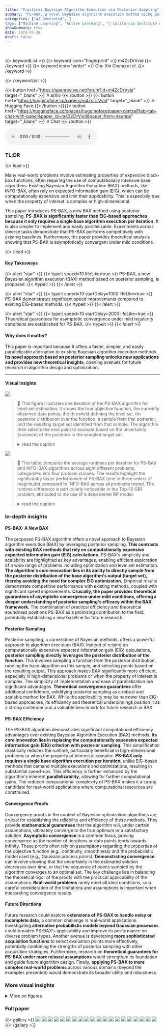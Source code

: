 ```yaml
---
title: "Practical Bayesian Algorithm Execution via Posterior Sampling"
summary: "PS-BAX, a novel Bayesian algorithm execution method using posterior sampling, efficiently selects evaluation points for complex tasks, outperforming existing methods in speed and scalability."
categories: ["AI Generated", ]
tags: ["Machine Learning", "Active Learning", "🏢 California Institute of Technology",]
showSummary: true
date: 2024-09-26
draft: false
---
```


<br>

{{< keywordList >}}
{{< keyword icon="fingerprint" >}} m4ZcDrVvid {{< /keyword >}}
{{< keyword icon="writer" >}} Chu Xin Cheng et el. {{< /keyword >}}
 
{{< /keywordList >}}

{{< button href="https://openreview.net/forum?id=m4ZcDrVvid" target="_blank" >}}
↗ arXiv
{{< /button >}}
{{< button href="https://huggingface.co/papers/m4ZcDrVvid" target="_blank" >}}
↗ Hugging Face
{{< /button >}}{{< button href="https://huggingface.co/spaces/huggingface/paper-central?tab=tab-chat-with-paper&paper_id=m4ZcDrVvid&paper_from=neurips" target="_blank" >}}
↗ Chat
{{< /button >}}




<audio controls>
    <source src="https://ai-paper-reviewer.com/m4ZcDrVvid/podcast.wav" type="audio/wav">
    Your browser does not support the audio element.
</audio>


### TL;DR


{{< lead >}}

Many real-world problems involve estimating properties of expensive black-box functions, often requiring the use of computationally intensive base algorithms.  Existing Bayesian Algorithm Execution (BAX) methods, like INFO-BAX, often rely on expected information gain (EIG), which can be computationally expensive and limit their applicability.  This is especially true when the property of interest is complex or high-dimensional. 

This paper introduces PS-BAX, a new BAX method using posterior sampling.  **PS-BAX is significantly faster than EIG-based approaches because it only requires a single base algorithm execution per iteration.** It is also simpler to implement and easily parallelizable. Experiments across diverse tasks demonstrate that PS-BAX performs competitively with existing baselines. Furthermore, the paper provides theoretical analysis showing that PS-BAX is asymptotically convergent under mild conditions.

{{< /lead >}}


#### Key Takeaways

{{< alert "star" >}}
{{< typeit speed=10 lifeLike=true >}} PS-BAX, a new Bayesian algorithm execution (BAX) method based on posterior sampling, is proposed. {{< /typeit >}}
{{< /alert >}}

{{< alert "star" >}}
{{< typeit speed=10 startDelay=1000 lifeLike=true >}} PS-BAX demonstrates significant speed improvements compared to existing EIG-based methods. {{< /typeit >}}
{{< /alert >}}

{{< alert "star" >}}
{{< typeit speed=10 startDelay=2000 lifeLike=true >}} Theoretical guarantees for asymptotic convergence under mild regularity conditions are established for PS-BAX. {{< /typeit >}}
{{< /alert >}}

#### Why does it matter?
This paper is important because it offers a faster, simpler, and easily parallelizable alternative to existing Bayesian algorithm execution methods.  **Its novel approach based on posterior sampling unlocks new applications and provides new theoretical insights**, opening avenues for future research in algorithm design and optimization.

------
#### Visual Insights



![](https://ai-paper-reviewer.com/m4ZcDrVvid/figures_3_1.jpg)

> 🔼 This figure illustrates one iteration of the PS-BAX algorithm for level-set estimation.  It shows the true objective function, the currently observed data points, the threshold defining the level set, the posterior distribution over the function, a sample from that posterior, and the resulting target set identified from that sample. The algorithm then selects the next point to evaluate based on the uncertainty (variance) of the posterior in the sampled target set.
> <details>
> <summary>read the caption</summary>
> Figure 1: Depiction of PS-BAX (Algorithm 1) for the level-set estimation problem. We plot the objective function f (black line), the current available data Dn−1 (black points), the threshold (grey dashed line), the posterior distribution p(f | Dn−1) (blue line and light blue region), a sample from the posterior fn ~ p(f | Dn−1) (green line), the corresponding sampled target set Xn = OA(fn) (green region) (this is the set of inputs where the green line is above the threshold), the variance of p(f | Dn−1) (green line, bottom row), and the next point to evaluate selected by PS-BAX Xn ∈ Xn (input marked by the vertical red line). The key step is computing the target set Xn using the sampled function fn, which generalizes posterior sampling for standard BO.
> </details>





![](https://ai-paper-reviewer.com/m4ZcDrVvid/tables_5_1.jpg)

> 🔼 This table compares the average runtimes per iteration for PS-BAX and INFO-BAX algorithms across eight different problems, categorized into four problem classes.  The results highlight the significantly faster performance of PS-BAX (one to three orders of magnitude) compared to INFO-BAX across all problems tested. The runtime difference is particularly noticeable in the Top-10 GB1 problem, attributed to the use of a deep kernel GP model.
> <details>
> <summary>read the caption</summary>
> Table 1: Average runtimes per iteration of PS-BAX and INFO-BAX across our test problems. In all of them, PS-BAX is between one and three orders of magnitude faster than INFO-BAX. We also note that the runtimes for both algorithms are significantly longer on the Top-10 GB1 problem due to the use of a deep kernel GP model.
> </details>





### In-depth insights


#### PS-BAX: A New BAX
The proposed PS-BAX algorithm offers a novel approach to Bayesian algorithm execution (BAX) by leveraging posterior sampling.  **This contrasts with existing BAX methods that rely on computationally expensive expected information gain (EIG) calculations.** PS-BAX's simplicity and scalability are highlighted as key advantages, enabling efficient exploration of a wide range of problems including optimization and level set estimation.  **The algorithm's core innovation lies in its ability to directly sample from the posterior distribution of the base algorithm's output (target set), thereby avoiding the need for complex EIG optimization.**  Empirical results demonstrate competitive performance with existing methods, coupled with significant speed improvements.  **Crucially, the paper provides theoretical guarantees of asymptotic convergence under mild conditions, offering a deeper understanding of posterior sampling's efficacy within the BAX framework.** The combination of practical efficiency and theoretical soundness positions PS-BAX as a promising contribution to the field, potentially establishing a new baseline for future research.

#### Posterior Sampling
Posterior sampling, a cornerstone of Bayesian methods, offers a powerful approach to algorithm execution (BAX).  Instead of relying on computationally expensive expected information gain (EIG) calculations, **posterior sampling directly leverages the posterior distribution of the function**.  This involves sampling a function from the posterior distribution, running the base algorithm on this sample, and selecting points based on the resulting output.  This approach makes BAX significantly more efficient, especially in high-dimensional problems or when the property of interest is complex.  The simplicity of implementation and ease of parallelization are significant advantages.  **Theoretical convergence guarantees** offer additional confidence, solidifying posterior sampling as a robust and scalable method for BAX. While the applicability may be narrower than EIG-based approaches, its efficiency and theoretical underpinnings position it as a strong contender and a valuable benchmark for future research in BAX.

#### PS-BAX Efficiency
The PS-BAX algorithm demonstrates significant computational efficiency advantages over existing Bayesian Algorithm Execution (BAX) methods.  **Its core innovation lies in replacing the computationally expensive expected information gain (EIG) criterion with posterior sampling.** This simplification drastically reduces the runtime, particularly beneficial in high-dimensional problems or when the property of interest is complex.  **PS-BAX only requires a single base algorithm execution per iteration**, unlike EIG-based methods that demand multiple executions and optimizations, resulting in substantial speed-ups. This efficiency is further enhanced by the algorithm's inherent **parallelizability**, allowing for further computational gains.  The reduced computational complexity of PS-BAX makes it a strong candidate for real-world applications where computational resources are constrained.

#### Convergence Proofs
Convergence proofs in the context of Bayesian optimization algorithms are crucial for establishing the reliability and efficiency of these methods.  They provide **mathematical guarantees** that the algorithm will, under certain assumptions, ultimately converge to the true optimum or a satisfactory solution.  **Asymptotic convergence** is a common focus, proving convergence as the number of iterations or data points tends towards infinity.  These proofs often rely on assumptions regarding the properties of the objective function (e.g., continuity, smoothness) and the probabilistic model used (e.g., Gaussian process priors).  **Demonstrating convergence** can involve showing that the uncertainty in the estimated solution decreases over time, or that the sequence of points sampled by the algorithm converges to an optimal set.  The key challenge lies in balancing the theoretical rigor of the proofs with the practical applicability of the assumptions.  **Real-world problems** rarely meet all ideal conditions, so a careful consideration of the limitations and assumptions is important when interpreting convergence results.

#### Future Directions
Future research could explore **extensions of PS-BAX to handle noisy or incomplete data**, a common challenge in real-world applications.  Investigating **alternative probabilistic models beyond Gaussian processes** could broaden PS-BAX's applicability and improve its performance on diverse problem types.  Another avenue is developing **more sophisticated acquisition functions** to select evaluation points more effectively, potentially combining the strengths of posterior sampling with other acquisition strategies.  Furthermore, research on **theoretical guarantees for PS-BAX under more relaxed assumptions** would strengthen its foundation and guide future algorithm design. Finally, **applying PS-BAX to more complex real-world problems** across various domains (beyond the examples presented) would demonstrate its broader utility and robustness.


### More visual insights

<details>
<summary>More on figures
</summary>


![](https://ai-paper-reviewer.com/m4ZcDrVvid/figures_5_1.jpg)

> 🔼 This figure compares the performance of PS-BAX against INFO-BAX and other algorithms on two local optimization problems: Hartmann-6D and Ackley-10D.  The y-axis shows the log10 inference regret (lower is better), indicating how close the algorithm's estimate is to the true optimum.  The x-axis represents the iteration number. The shaded regions show the standard error across multiple runs. The results demonstrate that PS-BAX performs comparably to EI on Hartmann-6D but significantly outperforms all other methods on Ackley-10D.
> <details>
> <summary>read the caption</summary>
> Figure 2: Results for Local Optimization, showing the log10 inference regret achieved by the compared algorithms (lower values indicate better performance). The left and right panels present results for the Hartmann-6D and Ackley-10D functions, respectively. On Hartmann-6D, PS-BAX and EI perform comparably, both outperforming INFO-BAX. On Ackley-10D, PS-BAX achieves significantly better results than the rest of the algorithms.
> </details>



![](https://ai-paper-reviewer.com/m4ZcDrVvid/figures_6_1.jpg)

> 🔼 This figure displays the F1 scores for level set estimation across different algorithms.  The left panel shows results for the Himmelblau function, where all algorithms perform similarly.  In contrast, the right panel (topographic mapping problem) clearly shows PS-BAX substantially outperforming other methods like INFO-BAX, LSE, and random sampling.
> <details>
> <summary>read the caption</summary>
> Figure 3: Results for Level Set Estimation, showing the F1 score (where higher is better). The left and right panels present results for the Himmelblau test function and the topographic mapping problem, respectively. In the former problem, all algorithms perform similarly, while in the latter, PS-BAX outperforms all baselines.
> </details>



![](https://ai-paper-reviewer.com/m4ZcDrVvid/figures_7_1.jpg)

> 🔼 This figure compares the performance of INFO-BAX and PS-BAX on a topographic level set estimation problem.  The left panel shows INFO-BAX's results, demonstrating that it fails to accurately identify a significant portion of the target set (the area above a given threshold). In contrast, the right panel presents PS-BAX's results, illustrating its success in accurately estimating the level set.  Both algorithms are shown after 100 iterations; the ground truth super-level set and the points evaluated are also shown for context.
> <details>
> <summary>read the caption</summary>
> Figure 4: Depiction of the INFO-BAX (left) and PS-BAX (right) algorithms on the topographic level set estimation problem described in Section 4.2. Each figure shows the ground truth super-level set (small black dots), the points evaluated after 100 iterations (green and blue dots for INFO-BAX and PS-BAX, respectively), and the estimated level set from the final posterior mean (red dots). PS-BAX provides an accurate estimate of the level set, whereas INFO-BAX misses a significant portion.
> </details>



![](https://ai-paper-reviewer.com/m4ZcDrVvid/figures_7_2.jpg)

> 🔼 This figure compares the performance of PS-BAX, INFO-BAX, LSE, and random sampling methods on two level set estimation problems. The F1 score is used as the performance metric. The results show that PS-BAX outperforms the other methods on the topographic mapping problem, while all methods perform similarly on the Himmelblau problem.
> <details>
> <summary>read the caption</summary>
> Figure 3: Results for Level Set Estimation, showing the F1 score (where higher is better). The left and right panels present results for the Himmelblau test function and the topographic mapping problem, respectively. In the former problem, all algorithms perform similarly, while in the latter, PS-BAX outperforms all baselines.
> </details>



![](https://ai-paper-reviewer.com/m4ZcDrVvid/figures_8_1.jpg)

> 🔼 This figure displays the results of applying PS-BAX and INFO-BAX to two drug discovery problems from the DiscoBAX framework.  The performance metric is regret, which measures the difference between the optimal solution found using the true function and the solution obtained using the posterior mean.  Both problems use the Achilles dataset, and the results show that PS-BAX outperforms INFO-BAX significantly, and INFO-BAX only marginally outperforms random sampling in both cases.
> <details>
> <summary>read the caption</summary>
> Figure 6: Results for DiscoBAX [29], showing the regret between the solution found by applying a greedy submodular optimization algorithm to the objective in Equation 3 and the solution obtained from applying the same algorithm over the posterior mean instead of the true function. Both problems are based on the Achilles dataset [50], with the left panel presenting results for the tau protein assay [48] and the right panel showing results for the interferon-gamma assay. In both cases, PS-BAX significantly outperforms INFO-BAX, which performs only marginally better than Random.
> </details>



![](https://ai-paper-reviewer.com/m4ZcDrVvid/figures_14_1.jpg)

> 🔼 This figure compares the performance of PS-BAX and INFO-BAX algorithms with different batch sizes (q=1, 2, 4) on two distinct problems: the Ackley-10D local optimization problem and the DiscoBAX interferon-gamma assay problem.  The x-axis represents the number of iterations, and the y-axis likely shows a performance metric (the specific metric isn't explicitly mentioned in the provided caption, but it is likely a measure of error or regret). The plot shows that PS-BAX generally performs similarly to or better than INFO-BAX, and that increasing the batch size can improve performance for both algorithms.  The shaded areas around the lines likely represent confidence intervals.
> <details>
> <summary>read the caption</summary>
> Figure 7: Performance of PS-BAX and INFO-BAX under batch sizes q = 1,2,4 on the local optimization Ackley-10D problem (left) and the DiscoBAX interferon-gamma essay problem (right).
> </details>



</details>






### Full paper

{{< gallery >}}
<img src="https://ai-paper-reviewer.com/m4ZcDrVvid/1.png" class="grid-w50 md:grid-w33 xl:grid-w25" />
<img src="https://ai-paper-reviewer.com/m4ZcDrVvid/2.png" class="grid-w50 md:grid-w33 xl:grid-w25" />
<img src="https://ai-paper-reviewer.com/m4ZcDrVvid/3.png" class="grid-w50 md:grid-w33 xl:grid-w25" />
<img src="https://ai-paper-reviewer.com/m4ZcDrVvid/4.png" class="grid-w50 md:grid-w33 xl:grid-w25" />
<img src="https://ai-paper-reviewer.com/m4ZcDrVvid/5.png" class="grid-w50 md:grid-w33 xl:grid-w25" />
<img src="https://ai-paper-reviewer.com/m4ZcDrVvid/6.png" class="grid-w50 md:grid-w33 xl:grid-w25" />
<img src="https://ai-paper-reviewer.com/m4ZcDrVvid/7.png" class="grid-w50 md:grid-w33 xl:grid-w25" />
<img src="https://ai-paper-reviewer.com/m4ZcDrVvid/8.png" class="grid-w50 md:grid-w33 xl:grid-w25" />
<img src="https://ai-paper-reviewer.com/m4ZcDrVvid/9.png" class="grid-w50 md:grid-w33 xl:grid-w25" />
<img src="https://ai-paper-reviewer.com/m4ZcDrVvid/10.png" class="grid-w50 md:grid-w33 xl:grid-w25" />
<img src="https://ai-paper-reviewer.com/m4ZcDrVvid/11.png" class="grid-w50 md:grid-w33 xl:grid-w25" />
<img src="https://ai-paper-reviewer.com/m4ZcDrVvid/12.png" class="grid-w50 md:grid-w33 xl:grid-w25" />
<img src="https://ai-paper-reviewer.com/m4ZcDrVvid/13.png" class="grid-w50 md:grid-w33 xl:grid-w25" />
<img src="https://ai-paper-reviewer.com/m4ZcDrVvid/14.png" class="grid-w50 md:grid-w33 xl:grid-w25" />
<img src="https://ai-paper-reviewer.com/m4ZcDrVvid/15.png" class="grid-w50 md:grid-w33 xl:grid-w25" />
<img src="https://ai-paper-reviewer.com/m4ZcDrVvid/16.png" class="grid-w50 md:grid-w33 xl:grid-w25" />
<img src="https://ai-paper-reviewer.com/m4ZcDrVvid/17.png" class="grid-w50 md:grid-w33 xl:grid-w25" />
<img src="https://ai-paper-reviewer.com/m4ZcDrVvid/18.png" class="grid-w50 md:grid-w33 xl:grid-w25" />
<img src="https://ai-paper-reviewer.com/m4ZcDrVvid/19.png" class="grid-w50 md:grid-w33 xl:grid-w25" />
<img src="https://ai-paper-reviewer.com/m4ZcDrVvid/20.png" class="grid-w50 md:grid-w33 xl:grid-w25" />
{{< /gallery >}}